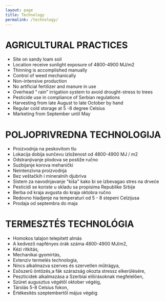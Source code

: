 ```yaml
---
layout: page
title: Technology
permalink: /technology/
---
```


# AGRICULTURAL PRACTICES

* Site on sandy loam soil
* Location receive sunlight exposure of 4800-4900 MJ/m2
* Thinning is accomplished manually
* Control of weed mechanically
* Non-intensive production
* No artificial fertilizer and manure in use
* Overhead “ rain” irrigation system to avoid drought-stress to trees
* Pesticide use in compliance of Serbian regulations
* Harvesting from late August to late October by hand
* Regular cold storage at 5 -8 degree Celsius
* Marketing from September until May

# POLJOPRIVREDNA TECHNOLOGIJA

* Proizvodnja na peskovitom tlu
* Lokacija dobija sunčevu izloženost od 4800-4900 MJ / m2
* Odstranjivanje plodova se postiže ručno
* Suzbijanje korova mehanički
* Neintenzivna proizvodnja
* Bez veštačkih i mineralnih djubriva
* Sistem za navodnjavanje "kiša" kako bi se izbevagao stres na drveće
* Pesticidi se koriste u skladu sa propisima Republike Srbije
* Berba od kraja avgusta do kraja oktobra ručno
* Redovno hladjenje na temperaturi od 5 - 8 stepeni Celzijusa
* Prodaja od septembra do maja

# TERMESZTÉS TECHNOLÓGIA

* Homokos talajon telepitett almás
* A kedvező napfényes órák száma 4800-4900 MJ/m2,
* Kézi ritkitás,
* Mechanikai gyomirtás,
* Extenziv termelés technologia,
* Nincs alkalmazva szerves és szervetlen műtrágya,
* Esőszerű öntözés,a fák szárazság okozta stressz elkerülésére,
* Peszticidek alkalmazása a Szerbiai előirásoknak megfelelően,
* Szüret augusztus végétől oktober végéig,
* Tárolás 5-8 Celsius fokon,
* Értékesités szeptembertől május végéig